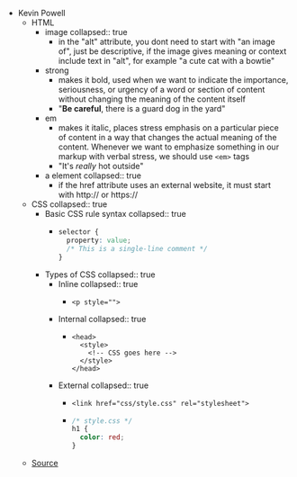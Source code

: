 - Kevin Powell
	- HTML
		- image
		  collapsed:: true
			- in the "alt" attribute, you dont need to start with "an image of", just be descriptive, if the image gives meaning or context include text in "alt", for example "a cute cat with a bowtie"
		- strong
			- makes it bold, used when we want to indicate the importance, seriousness, or urgency of a word or section of content without changing the meaning of the content itself
			- "__Be careful__, there is a guard dog in the yard"
		- em
			- makes it italic, places stress emphasis on a particular piece of content in a way that changes the actual meaning of the content. Whenever we want to emphasize something in our markup with verbal stress, we should use `<em>` tags
			- "It's _really_ hot outside"
		- a element
		  collapsed:: true
			- if the href attribute uses an external website, it must start with http:// or https://
	- CSS
	  collapsed:: true
		- Basic CSS rule syntax
		  collapsed:: true
			- ```css
			  selector {
			    property: value;
			    /* This is a single-line comment */
			  }
			  ```
		- Types of CSS
		  collapsed:: true
			- Inline
			  collapsed:: true
				- ```htmlmixed
				  <p style="">
				  ```
			- Internal
			  collapsed:: true
				- ```htmlmixed
				  <head>
				    <style>
				      <!-- CSS goes here -->
				    </style>
				  </head>
				  ```
			- External
			  collapsed:: true
				- ```htmlmixed
				  <link href="css/style.css" rel="stylesheet">
				  ```
				- ```css
				  /* style.css */
				  h1 {
				    color: red;
				  }
				  ```
	- [Source](https://scrimba.com/html-css-crash-course-c02l)